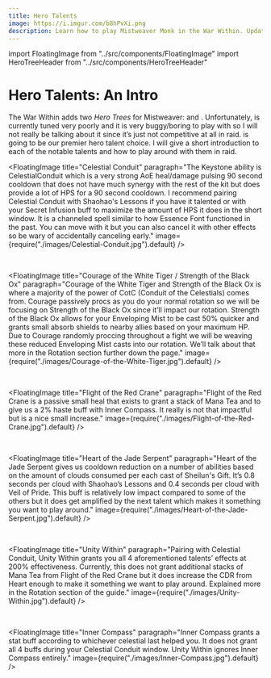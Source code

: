```yaml
---
title: Hero Talents
image: https://i.imgur.com/b8hPvXi.png
description: Learn how to play Mistweaver Monk in the War Within. Updated for 11.1 Season 2.
---
```


import FloatingImage from "../src/components/FloatingImage"
import HeroTreeHeader from "../src/components/HeroTreeHeader"

# Hero Talents: An Intro

The War Within adds two *Hero Trees* for Mistweaver: <HeroTreeHeader heroTree="Conduit of the Celestials"/> and <HeroTreeHeader heroTree="Master of Harmony"/>. Unfortunately, <HeroTreeHeader heroTree="Master of Harmony" showImage={false} /> is currently tuned very poorly and it is very buggy/boring to play with so I will not really be talking about it since it’s just not competitive at all in raid. <HeroTreeHeader heroTree="Conduit of the Celestials" showImage={false} /> is going to be our premier hero talent choice. I will give a short introduction to each of the notable talents and how to play around with them in raid.


<FloatingImage title="Celestial Conduit" paragraph="The Keystone ability is CelestialConduit which is a very strong AoE heal/damage pulsing 90 second cooldown that does not have much synergy with the rest of the kit but does provide a lot of HPS for a 90 second cooldown. I recommend pairing Celestial Conduit with Shaohao's Lessons if you have it talented or with your Secret Infusion buff to maximize the amount of HPS it does in the short window. It is a channeled spell similar to how Essence Font functioned in the past. You can move with it but you can also cancel it with other effects so be wary of accidentally canceling early." image={require("./images/Celestial-Conduit.jpg").default} />

&nbsp;

<FloatingImage title="Courage of the White Tiger / Strength of the Black Ox" paragraph="Courage of the White Tiger and Strength of the Black Ox is where a majority of the power of CotC (Conduit of the Celestials) comes from. Courage passively procs as you do your normal rotation so we will be focusing on Strength of the Black Ox since it’ll impact our rotation. Strength of the Black Ox allows for your <WH>Enveloping Mist</WH> to be cast 50% quicker and grants small absorb shields to nearby allies based on your maximum HP. Due to Courage randomly proccing throughout a fight we will be weaving these reduced Enveloping Mist casts into our rotation. We’ll talk about that more in the Rotation section further down the page." image={require("./images/Courage-of-the-White-Tiger.jpg").default} />

&nbsp;

<FloatingImage title="Flight of the Red Crane" paragraph="Flight of the Red Crane is a passive small heal that exists to grant a stack of Mana Tea and to give us a 2% haste buff with Inner Compass. It really is not that impactful but is a nice small increase." image={require("./images/Flight-of-the-Red-Crane.jpg").default} />

&nbsp;

<FloatingImage title="Heart of the Jade Serpent" paragraph="Heart of the Jade Serpent gives us cooldown reduction on a number of abilities based on the amount of clouds consumed per each cast of Sheilun's Gift. It’s 0.8 seconds per cloud with Shaohao’s Lessons and 0.4 seconds per cloud with Veil of Pride.  This buff is relatively low impact compared to some of the others but it does get amplified by the next talent which makes it something you want to play around." image={require("./images/Heart-of-the-Jade-Serpent.jpg").default} />

&nbsp;

<FloatingImage title="Unity Within" paragraph="Pairing with Celestial Conduit, Unity Within grants you all 4 aforementioned talents’ effects at 200% effectiveness. Currently, this does not grant additional stacks of Mana Tea from Flight of the Red Crane but it does increase the CDR from Heart enough to make it something we want to play around. Explained more in the Rotation section of the guide." image={require("./images/Unity-Within.jpg").default} />

&nbsp;

<FloatingImage title="Inner Compass" paragraph="Inner Compass grants a stat buff according to whichever celestial last helped you. It does not grant all 4 buffs during your Celestial Conduit window. Unity Within ignores Inner Compass entirely." image={require("./images/Inner-Compass.jpg").default} />


